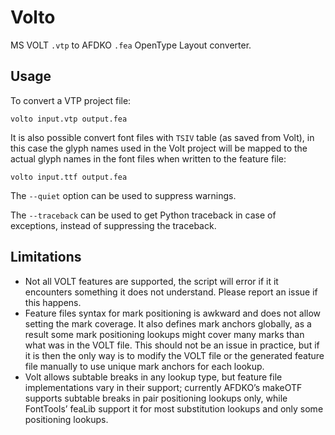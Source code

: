 Volto
=====

MS VOLT `.vtp` to AFDKO `.fea` OpenType Layout converter.

Usage
-----

To convert a VTP project file:
```
volto input.vtp output.fea
```

It is also possible convert font files with `TSIV` table (as saved from Volt),
in this case the glyph names used in the Volt project will be mapped to the
actual glyph names in the font files when written to the feature file:
```
volto input.ttf output.fea
```

The `--quiet` option can be used to suppress warnings.

The `--traceback` can be used to get Python traceback in case of exceptions,
instead of suppressing the traceback.


Limitations
-----------

* Not all VOLT features are supported, the script will error if it it
  encounters something it does not understand. Please report an issue if this
  happens.
* Feature files syntax for mark positioning is awkward and does not allow
  setting the mark coverage. It also defines mark anchors globally, as a result
  some mark positioning lookups might cover many marks than what was in the VOLT
  file. This should not be an issue in practice, but if it is then the only way
  is to modify the VOLT file or the generated feature file manually to use unique
  mark anchors for each lookup.
* Volt allows subtable breaks in any lookup type, but feature file
  implementations vary in their support; currently AFDKO’s makeOTF supports
  subtable breaks in pair positioning lookups only, while FontTools’ feaLib
  support it for most substitution lookups and only some positioning lookups.
